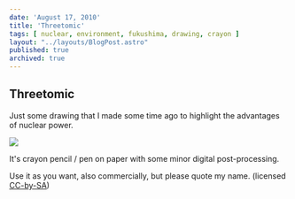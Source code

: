 ```yaml
---
date: 'August 17, 2010'
title: 'Threetomic'
tags: [ nuclear, environment, fukushima, drawing, crayon ]
layout: "../layouts/BlogPost.astro"
published: true
archived: true
---
```


## Threetomic

Just some drawing that I made some time ago
to highlight the advantages of nuclear power.

<img src='/images/drei.jpg' />

It's crayon pencil / pen on paper with some minor digital post-processing.

Use it as you want, also commercially, but please quote my name.
(licensed <a href="http://creativecommons.org/licenses/by-sa/2.0/">CC-by-SA</a>)
